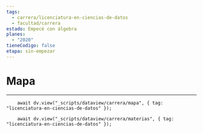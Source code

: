 ```yaml
---
tags:
  - carrera/licenciatura-en-ciencias-de-datos
  - facultad/carrera
estado: Empecé con álgebra
planes:
  - "2020"
tieneCodigo: false
etapa: sin-empezar
---
```

# Mapa
---
```dataviewjs
    await dv.view("_scripts/dataview/carrera/mapa", { tag: "licenciatura-en-ciencias-de-datos" });
```

```dataviewjs
    await dv.view("_scripts/dataview/carrera/materias", { tag: "licenciatura-en-ciencias-de-datos" });
```